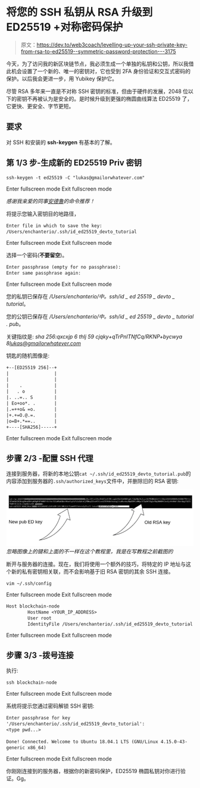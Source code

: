 # 将您的 SSH 私钥从 RSA 升级到 ED25519 +对称密码保护

> 原文：<https://dev.to/web3coach/levelling-up-your-ssh-private-key-from-rsa-to-ed25519--symmetric-password-protection---3175>

今天，为了访问我的新区块链节点，我必须生成一个单独的私钥和公钥，所以我借此机会设置了一个新的、唯一的密钥对，它也受到 2FA 身份验证和交互式密码的保护。以后我会更进一步，用 Yubikey 保护它。

尽管 RSA 多年来一直是不对称 SSH 密钥的标准，但由于硬件的发展，2048 位以下的密钥不再被认为是安全的。是时候升级到更强的椭圆曲线算法 ED25519 了，它更快、更安全、字节更短。

## 要求

对 SSH 和安装的 **ssh-keygen** 有基本的了解。

## 第 1/3 步-生成新的 ED25519 Priv 密钥

```
ssh-keygen -t ed25519 -C "lukas@gmailorwhatever.com" 
```

Enter fullscreen mode Exit fullscreen mode

*感谢我亲爱的同事[安德鲁](http://andrewzappella.com/)的命令推荐！*

将提示您输入密钥目的地路径，

```
Enter file in which to save the key: 
/Users/enchanterio/.ssh/id_ed25519_devto_tutorial 
```

Enter fullscreen mode Exit fullscreen mode

选择一个密码(**不要留空**)。

```
Enter passphrase (empty for no passphrase):
Enter same passphrase again: 
```

Enter fullscreen mode Exit fullscreen mode

您的私钥已保存在 */Users/enchanterio/中。ssh/id _ ed 25519 _ devto _ tutorial*。

您的公钥已保存在 */Users/enchanterio/中。ssh/id _ ed 25519 _ devto _ tutorial . pub*。

关键指纹是:
*sha 256:qxcxjp 6 thlj 59 cjqky+qTrPnlTNfCq/RKNP+bycwya 8[lukas@gmailorwhatever.com](mailto:lukas@gmailorwhatever.com)*

钥匙的随机图像是:

```
+--[ED25519 256]--+
|                 |
|                 |
|    .            |
|   . o           |
|. ..=.. S        |
| Eo+oo*. .       |
|.=++o& =o.       |
|+.+=O.@.=.       |
|o=B+.*==..       |
+----[SHA256]-----+ 
```

Enter fullscreen mode Exit fullscreen mode

## 步骤 2/3 -配置 SSH 代理

连接到服务器，将新的本地公钥`cat ~/.ssh/id_ed25519_devto_tutorial.pub`的内容添加到服务器的`.ssh/authorized_keys`文件中，并删除旧的 RSA 密钥:

[![authorized_keys](img/0e28f57c0e4baab46f708d296659c85b.png)](https://res.cloudinary.com/practicaldev/image/fetch/s--ARapDeZ0--/c_limit%2Cf_auto%2Cfl_progressive%2Cq_auto%2Cw_880/https://rablater.sirv.cimg/DevTo/ecdsa_authorized_keys.jpg) 
*忽略图像上的键和上面的不一样在这个教程里，我是在写教程之前截图的*

断开与服务器的连接。现在，我们将使用一个额外的技巧，将特定的 IP 地址与这个新的私有密钥相关联，而不会影响基于旧 RSA 密钥的其余 SSH 连接。

```
vim ~/.ssh/config 
```

Enter fullscreen mode Exit fullscreen mode

```
Host blockchain-node
        HostName <YOUR_IP_ADDRESS>
        User root
        IdentityFile /Users/enchanterio/.ssh/id_ed25519_devto_tutorial 
```

Enter fullscreen mode Exit fullscreen mode

## 步骤 3/3 -拨号连接

执行:

```
ssh blockchain-node 
```

Enter fullscreen mode Exit fullscreen mode

系统将提示您通过密码解锁 SSH 密钥:

```
Enter passphrase for key '/Users/enchanterio/.ssh/id_ed25519_devto_tutorial':
<type pwd...>

Done! Connected. Welcome to Ubuntu 18.04.1 LTS (GNU/Linux 4.15.0-43-generic x86_64) 
```

Enter fullscreen mode Exit fullscreen mode

你刚刚连接到的服务器，根据你的新密码保护，ED25519 椭圆私钥对你进行验证。Gg。